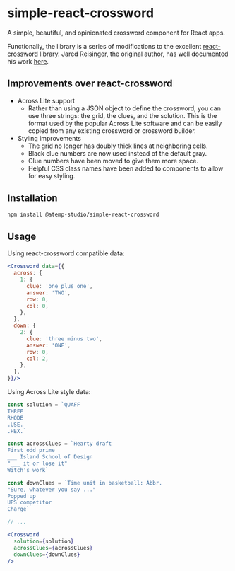 # simple-react-crossword

A simple, beautiful, and opinionated crossword component for React apps.

Functionally, the library is a series of modifications to the excellent [react-crossword](https://github.com/JaredReisinger/react-crossword) library. Jared Reisinger, the original author, has well documented his work [here](https://react-crossword.jaredreisinger.com/).

## Improvements over react-crossword

- Across Lite support
  - Rather than using a JSON object to define the crossword, you can use three strings: the grid, the clues, and the solution. This is the format used by the popular Across Lite software and can be easily copied from any existing crossword or crossword builder.
- Styling improvements
  - The grid no longer has doubly thick lines at neighboring cells.
  - Black clue numbers are now used instead of the default gray.
  - Clue numbers have been moved to give them more space.
  - Helpful CSS class names have been added to components to allow for easy styling.

## Installation

```bash
npm install @atemp-studio/simple-react-crossword
```

## Usage

Using react-crossword compatible data:

```jsx
<Crossword data={{
  across: {
    1: {
      clue: 'one plus one',
      answer: 'TWO',
      row: 0,
      col: 0,
    },
  },
  down: {
    2: {
      clue: 'three minus two',
      answer: 'ONE',
      row: 0,
      col: 2,
    },
  },
}}/>
```

Using Across Lite style data:

```jsx
const solution = `QUAFF
THREE
RHODE
.USE.
.HEX.`

const acrossClues = `Hearty draft
First odd prime
___ Island School of Design
"___ it or lose it"
Witch's work`

const downClues = `Time unit in basketball: Abbr.
"Sure, whatever you say ..."
Popped up
UPS competitor
Charge`

// ...

<Crossword 
  solution={solution} 
  acrossClues={acrossClues} 
  downClues={downClues} 
/>
```
